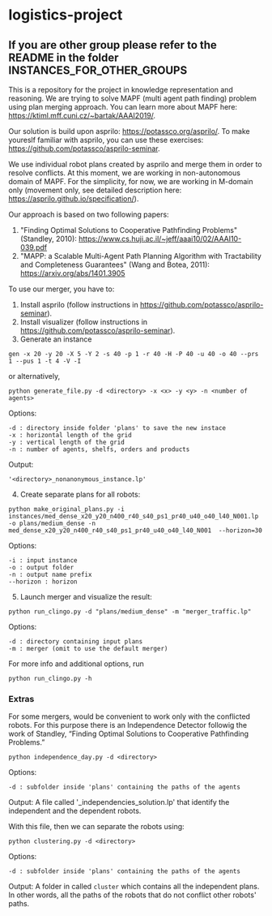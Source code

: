 # logistics-project

## If you are other group please refer to the README in the folder INSTANCES_FOR_OTHER_GROUPS


This is a repository for the project in knowledge representation and reasoning.
We are trying to solve MAPF (multi agent path finding) problem using plan merging approach. You can learn more about MAPF here: https://ktiml.mff.cuni.cz/~bartak/AAAI2019/.

Our solution is build upon asprilo: https://potassco.org/asprilo/.
To make youreslf familiar with asprilo, you can use these exercises: https://github.com/potassco/asprilo-seminar.

We use individual robot plans created by asprilo and merge them in order to resolve conflicts. At this moment, we are working in non-autonomous domain of MAPF. For the simplicity, for now, we are working in M-domain only (movement only, see detailed description here: https://asprilo.github.io/specification/).

Our approach is based on two following papers:
1) "Finding Optimal Solutions to Cooperative Pathfinding Problems" (Standley, 2010): https://www.cs.huji.ac.il/~jeff/aaai10/02/AAAI10-039.pdf
2) "MAPP: a Scalable Multi-Agent Path Planning Algorithm with Tractability and Completeness Guarantees" (Wang and Botea, 2011): https://arxiv.org/abs/1401.3905

To use our merger, you have to:
1. Install asprilo (follow instructions in https://github.com/potassco/asprilo-seminar).
2. Install visualizer (follow instructions in https://github.com/potassco/asprilo-seminar).
3. Generate an instance
```
gen -x 20 -y 20 -X 5 -Y 2 -s 40 -p 1 -r 40 -H -P 40 -u 40 -o 40 --prs 1 --pus 1 -t 4 -V -I
```

or alternatively, 
```
python generate_file.py -d <directory> -x <x> -y <y> -n <number of agents>
```
Options:
```
-d : directory inside folder 'plans' to save the new instace
-x : horizontal length of the grid
-y : vertical length of the grid
-n : number of agents, shelfs, orders and products
```
Output:
```
'<directory>_nonanonymous_instance.lp'
```

4. Create separate plans for all robots:
```
python make_original_plans.py -i instances/med_dense_x20_y20_n400_r40_s40_ps1_pr40_u40_o40_l40_N001.lp -o plans/medium_dense -n med_dense_x20_y20_n400_r40_s40_ps1_pr40_u40_o40_l40_N001  --horizon=30
```
Options:
```
-i : input instance
-o : output folder
-n : output name prefix
--horizon : horizon
```

5. Launch merger and visualize the result:
```
python run_clingo.py -d "plans/medium_dense" -m "merger_traffic.lp"
```
Options:

```
-d : directory containing input plans
-m : merger (omit to use the default merger)
```
For more info and additional options, run 
```
python run_clingo.py -h
```

### Extras
For some mergers, would be convenient to work only with the conflicted robots.
For this purpose there is an Independence Detector followig the work of Standley, 
“Finding Optimal Solutions to Cooperative Pathfinding Problems.”

```
python independence_day.py -d <directory>
```
Options:
```
-d : subfolder inside 'plans' containing the paths of the agents
```

Output: 
A file called '<directory>_independencies_solution.lp' that identify the independent and the dependent robots.

With this file, then we can separate the robots using:

```
python clustering.py -d <directory>
```
Options:
```
-d : subfolder inside 'plans' containing the paths of the agents
```

Output:
A folder in <directory> called `cluster` which contains all the independent plans. 
In other words, all the paths of the robots that do not conflict other robots' paths.
